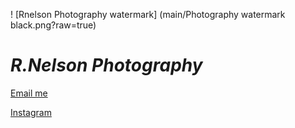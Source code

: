 ! [Rnelson Photography watermark] (main/Photography watermark black.png?raw=true)
# ***R.Nelson Photography***
[Email me](mailto:photo.r.nelson@gmail.com)

[Instagram](https://www.instagram.com/rnelson_photography?utm_source=ig_web_button_share_sheet&igsh=ZDNlZDc0MzIxNw==)
